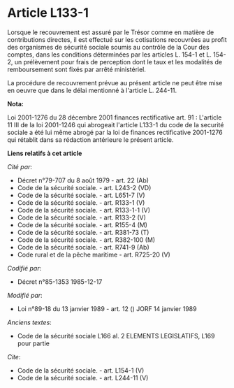 # Article L133-1

Lorsque le recouvrement est assuré par le Trésor comme en matière de contributions directes, il est effectué sur les
cotisations recouvrées au profit des organismes de sécurité sociale soumis au contrôle de la Cour des comptes, dans les
conditions déterminées par les articles L. 154-1 et L. 154-2, un prélèvement pour frais de perception dont le taux et les
modalités de remboursement sont fixés par arrêté ministériel. 

La procédure de recouvrement prévue au présent article ne peut être mise en oeuvre que dans le délai mentionné à l'article L.
244-11.

**Nota:**

Loi 2001-1276 du 28 décembre 2001 finances rectificative art. 91 : L'article 11 III de la loi 2001-1246 qui abrogeait
l'article L133-1 du code de la securité sociale a été lui même abrogé par la loi de finances rectificative 2001-1276 qui
rétablit dans sa rédaction antérieure le présent article.

**Liens relatifs à cet article**

_Cité par_:

  - Décret n°79-707 du 8 août 1979 - art. 22 (Ab)
  - Code de la sécurité sociale. - art. L243-2 (VD)
  - Code de la sécurité sociale. - art. L651-7 (V)
  - Code de la sécurité sociale. - art. R133-1 (V)
  - Code de la sécurité sociale. - art. R133-1-1 (V)
  - Code de la sécurité sociale. - art. R133-2 (V)
  - Code de la sécurité sociale. - art. R155-4 (M)
  - Code de la sécurité sociale. - art. R381-73 (T)
  - Code de la sécurité sociale. - art. R382-100 (M)
  - Code de la sécurité sociale. - art. R741-9 (Ab)
  - Code rural et de la pêche maritime - art. R725-20 (V)

_Codifié par_:

  - Décret n°85-1353 1985-12-17

_Modifié par_:

  - Loi n°89-18 du 13 janvier 1989 - art. 12 () JORF 14 janvier 1989

_Anciens textes_:

  - Code de la sécurité sociale L166 al. 2 ELEMENTS LEGISLATIFS, L169 pour partie

_Cite_:

  - Code de la sécurité sociale. - art. L154-1 (V)
  - Code de la sécurité sociale. - art. L244-11 (V)
